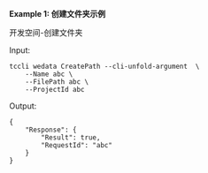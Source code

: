 **Example 1: 创建文件夹示例**

开发空间-创建文件夹

Input: 

```
tccli wedata CreatePath --cli-unfold-argument  \
    --Name abc \
    --FilePath abc \
    --ProjectId abc
```

Output: 
```
{
    "Response": {
        "Result": true,
        "RequestId": "abc"
    }
}
```

